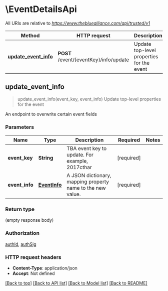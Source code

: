 # \EventDetailsApi

All URIs are relative to *https://www.thebluealliance.com/api/trusted/v1*

Method | HTTP request | Description
------------- | ------------- | -------------
[**update_event_info**](EventDetailsApi.md#update_event_info) | **POST** /event/{eventKey}/info/update | Update top-level properties for the event



## update_event_info

> update_event_info(event_key, event_info)
Update top-level properties for the event

An endpoint to overwrite certain event fields

### Parameters


Name | Type | Description  | Required | Notes
------------- | ------------- | ------------- | ------------- | -------------
**event_key** | **String** | TBA event key to update. For example, 2017cthar | [required] |
**event_info** | [**EventInfo**](EventInfo.md) | A JSON dictionary, mapping property name to the new value. | [required] |

### Return type

 (empty response body)

### Authorization

[authId](../README.md#authId), [authSig](../README.md#authSig)

### HTTP request headers

- **Content-Type**: application/json
- **Accept**: Not defined

[[Back to top]](#) [[Back to API list]](../README.md#documentation-for-api-endpoints) [[Back to Model list]](../README.md#documentation-for-models) [[Back to README]](../README.md)

